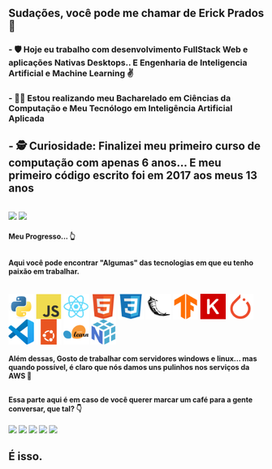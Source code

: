 ## Sudações, você pode me chamar de Erick Prados 👋

### - 🛡️ Hoje eu trabalho com desenvolvimento FullStack Web e aplicações Nativas Desktops.. E Engenharia de Inteligencia Artificial e Machine Learning ✌️

### - 👨‍🎓 Estou realizando meu Bacharelado em Ciências da Computação e Meu Tecnólogo em Inteligência Artificial Aplicada

## - 🕵️ Curiosidade: Finalizei meu primeiro curso de computação com apenas 6 anos... E meu primeiro código escrito foi em 2017 aos meus 13 anos
<div><br></div>

<div>
  <img height="180em" src="https://github-readme-stats-fefmy8ckm-falis-epgs-projects.vercel.app/api?username=Falis-EPG&show_icons=true&theme=radical"/>
  <img height="180em" src="https://github-readme-stats-fefmy8ckm-falis-epgs-projects.vercel.app/api/top-langs/?username=Falis-EPG&layout=compact"/>
</div>

#### Meu Progresso... 👆

##

#### Aqui você pode encontrar "Algumas" das tecnologias em que eu tenho paixão em trabalhar.

<div style="display: inline_block"><br>
  <img align="center" alt="Erick Language Markdown - Python" height="50" width="50" src="https://raw.githubusercontent.com/devicons/devicon/master/icons/python/python-original.svg"/>
  <img align="center" alt="Erick Language Markdown - JavaScript" height="50" width="50" src="https://raw.githubusercontent.com/devicons/devicon/master/icons/javascript/javascript-original.svg"/>
  <img align="center" alt="Erick Language Markdown - React" height="50" width="50" src="https://raw.githubusercontent.com/devicons/devicon/master/icons/react/react-original.svg"/>
  <img align="center" alt="Erick Language Markdown - HTML" height="50" width="50" src="https://raw.githubusercontent.com/devicons/devicon/master/icons/html5/html5-original.svg"/>
  <img align="center" alt="Erick Language Markdown - CSS" height="50" width="50" src="https://raw.githubusercontent.com/devicons/devicon/master/icons/css3/css3-original.svg"/>
  <img align="center" alt="Erick Language Markdown - Flask" height="50" width="50" src="https://raw.githubusercontent.com/devicons/devicon/master/icons/flask/flask-original.svg"/>
  <img align="center" alt="Erick Language Markdown - TensorFlow" height="50" width="50" src="https://raw.githubusercontent.com/devicons/devicon/master/icons/tensorflow/tensorflow-original.svg"/>
  <img align="center" alt="Erick Language Markdown - Keras" height="50" width="50" src="https://raw.githubusercontent.com/devicons/devicon/master/icons/keras/keras-original.svg"/>
  <img align="center" alt="Erick Language Markdown - PyTorch" height="50" width="50" src="https://raw.githubusercontent.com/devicons/devicon/master/icons/pytorch/pytorch-original.svg"/>
  <img align="center" alt="Erick Language Markdown - VisualStudioCode" height="50" width="50" src="https://raw.githubusercontent.com/devicons/devicon/master/icons/vscode/vscode-original.svg"/>
  <img align="center" alt="Erick Language Markdown - Ubunto" height="50" width="50" src="https://raw.githubusercontent.com/devicons/devicon/master/icons/ubuntu/ubuntu-original.svg"/>
  <img align="center" alt="Erick Language Markdown - scikitlearn" height="50" width="50" src="https://raw.githubusercontent.com/devicons/devicon/master/icons/scikitlearn/scikitlearn-original.svg"/>
  <img align="center" alt="Erick Language Markdown - numpy" height="50" width="50" src="https://raw.githubusercontent.com/devicons/devicon/master/icons/numpy/numpy-original.svg"/>
</div>

#### Além dessas, Gosto de trabalhar com servidores windows e linux... mas quando possível, é claro que nós damos uns pulinhos nos serviços da AWS 🤘

##
#### Essa parte aqui é em caso de você querer marcar um café para a gente conversar, que tal? 👇
<div>
  <a href="mailto:erick.prados@hotmail.com"><img src="https://img.shields.io/badge/Microsoft_Outlook-0078D4?style=for-the-badge&logo=microsoft-outlook&logoColor=white"/></a>
  <a href="https://wa.me/5534996855832"><img src="https://img.shields.io/badge/WhatsApp-25D366?style=for-the-badge&logo=whatsapp&logoColor=white"/></a>
  <a href="https://github.com/Falis-EPG/"><img src="https://img.shields.io/badge/GitHub-100000?style=for-the-badge&logo=github&logoColor=white"/></a>
  <a href="https://www.instagram.com/erick_prados/"><img src="https://img.shields.io/badge/Instagram-E4405F?style=for-the-badge&logo=instagram&logoColor=white"/></a>
  <a href="https://www.linkedin.com/in/erick-prados-97171a237/"><img src="https://img.shields.io/badge/LinkedIn-0077B5?style=for-the-badge&logo=linkedin&logoColor=white"/></a>

</div>

##

## É isso.
